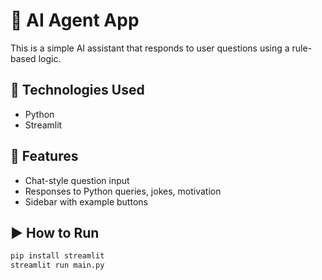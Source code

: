 # 🤖 AI Agent App

This is a simple AI assistant that responds to user questions using a rule-based logic.

## 🔧 Technologies Used
- Python
- Streamlit

## 🎨 Features
- Chat-style question input
- Responses to Python queries, jokes, motivation
- Sidebar with example buttons

## ▶️ How to Run
```bash
pip install streamlit
streamlit run main.py


